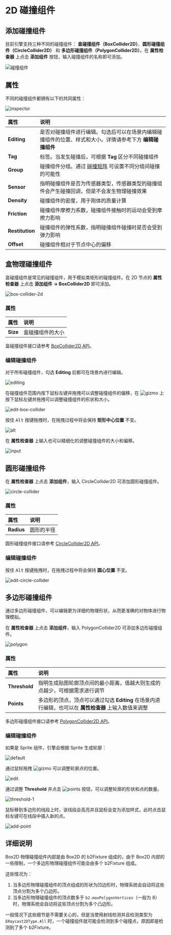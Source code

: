 # 2D 碰撞组件

## 添加碰撞组件

目前引擎支持三种不同的碰撞组件： **盒碰撞组件（BoxCollider2D）**、**圆形碰撞组件（CircleCollider2D）** 和 **多边形碰撞组件（PolygonCollider2D）**。在 **属性检查器** 上点击 **添加组件** 按钮，输入碰撞组件的名称即可添加。

![碰撞组件](image/collider-types.png)

## 属性

不同的碰撞组件都拥有以下的共同属性：

![inspector](image/collider-inspector.png)

| 属性 | 说明 |
|:-- | :-- |
| **Editing**    | 是否对碰撞组件进行编辑。勾选后可以在场景内编辑碰撞组件的位置、样式和大小。详情请参考下方 **编辑碰撞组件** |
| **Tag**        | 标签。当发生碰撞后，可根据 **Tag** 区分不同碰撞组件 |
| **Group**      | 碰撞组件分组。通过 [碰撞矩阵](../editor/project/physics-configs.md) 可设置不同分组间碰撞的可能性 |
| **Sensor**     | 指明碰撞组件是否为传感器类型，传感器类型的碰撞组件会产生碰撞回调，但是不会发生物理碰撞效果 |
| **Density**    | 碰撞组件的密度，用于刚体的质量计算 |
| **Friction**   | 碰撞组件摩擦力系数，碰撞组件接触时的运动会受到摩擦力影响 |
| **Restitution**| 碰撞组件的弹性系数，指明碰撞组件碰撞时是否会受到弹力影响 |
| **Offset**     | 碰撞组件相对于节点中心的偏移 |

## 盒物理碰撞组件

盒碰撞组件是常见的碰撞组件，用于模拟类矩形的碰撞组件。在 2D 节点的 **属性检查器** 上点击 **添加组件 -> BoxCollider2D** 即可添加。

![box-collider-2d](image/box-colllider-2d.png)

### 属性

| 属性 | 说明 |
| :-- | :-- |
| **Size** | 盒碰撞组件的大小 |

盒碰撞组件接口请参考 [BoxCollider2D API](__APIDOC__/zh/#/docs/3.4/zh/physics2d/Class/BoxCollider2D)。

### 编辑碰撞组件

对于所有碰撞组件，勾选 **Editing** 后都可在场景内进行编辑。

![editing](image/editing.png)

在碰撞组件范围内按下鼠标左键并拖拽可以调整碰撞组件的偏移，在 ![gizmo](image/gizmo.png) 上按下鼠标左键并拖拽可以调整碰撞组件的形状和大小。

![edit-box-collider](image/edit-box.gif)

按住 <kbd>Alt</kbd> 按键拖拽时，在拖拽过程中将会保持 **矩形中心位置** 不变。

![alt](image/edit-box-alt.gif)

在 **属性检查器** 上输入也可以精细化的调整碰撞组件的大小和偏移。

![input](image/edit-input.gif)

## 圆形碰撞组件

在 **属性检查器** 上点击 **添加组件**，输入 CircleCollider2D 可添加圆形碰撞组件。

![circle-collider](image/circle-collider.png)

### 属性

| 属性 | 说明 |
| :-- | :-- |
| **Radius** | 圆形的半径 |

圆形碰撞组件接口请参考 [CircleCollider2D API](__APIDOC__/zh/#/docs/3.4/zh/physics2d/Class/CircleCollider2D)。

### 编辑碰撞组件

按住 <kbd>Alt</kbd> 按键拖拽时，在拖拽过程中将会保持 **圆心位置** 不变。

![edit-circle-collider](image/edit-circle.gif)

## 多边形碰撞组件

通过多边形碰撞组件，可以编辑更为详细的物理形状，从而更准确的对物体进行物理模拟。

在 **属性检查器** 上点击 **添加组件**，输入 PolygonCollider2D 可添加多边形碰撞组件。

![polygon](image/polygon-collider.png)

### 属性

| 属性 | 说明 |
| :-- | :-- |
| **Threshold** | 指明生成贴图轮廓顶点间的最小距离，值越大则生成的点越少，可根据需求进行调节 |
| **Points** | 多边形的顶点，顶点可以通过勾选 **Editing** 在场景内进行编辑，也可以在 **属性检查器** 上输入数值来调整 |

多边形碰撞组件接口请参考 [PolygonCollider2D API](__APIDOC__/zh/#/docs/3.4/zh/physics2d/Class/PolygonCollider2D)。

### 编辑碰撞组件

如果是 Sprite 组件，引擎会根据 Sprite 生成轮廓：

![default](image/polygon-default.png)

通过鼠标拖拽 ![gizmo](image/gizmo.png) 可以调整轮廓点的位置。

![edit](image/edit-polygon.gif)

通过调整 **Threshold** 并点击 ![points](image/btn-regenerate-points.png) 按钮，可以调整轮廓的形状和点的数量。

![threshold-1](image/threshold-1.png)

鼠标移到多边形的线段上时，该线段会高亮并且鼠标会变为添加样式，此时点击鼠标左键可在线段中插入新的点。

![add-point](image/polygon-add-point.gif)

## 详细说明

Box2D 物理碰撞组件内部是由 Box2D 的 b2Fixture 组成的，由于 Box2D 内部的一些限制，一个多边形物理碰撞组件可能会由多个 b2Fixture 组成。

这些情况为：

1. 当多边形物理碰撞组件的顶点组成的形状为凹边形时，物理系统会自动将这些顶点分割为多个凸边形。
2. 当多边形物理碰撞组件的顶点数多于 `b2.maxPolygonVertices`（一般为 8）时，物理系统会自动将这些顶点分割为多个凸边形。

一般情况下这些细节是不需要关心的，但是当使用射线检测并且检测类型为 `ERaycast2DType.All` 时，一个碰撞组件就可能会检测到多个碰撞点，原因即是检测到了多个 b2Fixture。
